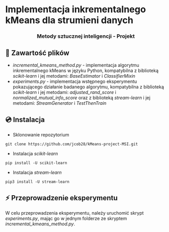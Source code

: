 # Implementacja inkrementalnego kMeans dla strumieni danych

<h3 align="center">
Metody sztucznej inteligencji - Projekt
</h3>

## 📁 Zawartość plików
- *incremental_kmeans_method.py* - implementacja algorytmu inkrementalnego kMeans w języku Python, kompatybilna z biblioteką *scikit-learn* i jej metodami: *BaseEstimator* i *ClassifierMixin*
- *experiments.py* - implementacja wstępnego eksperymentu pokazującego działanie badanego algorytmu, kompatybilna z biblioteką *scikit-learn* i jej metodami: *adjusted_rand_score* i *normalized_mutual_info_score* oraz z biblioteką *stream-learn* i jej metodami: *StreamGenerator* i *TestThenTrain*

## 💿 Instalacja
- Sklonowanie repozytorium
```shell
git clone https://github.com/jcob28/kMeans-project-MSI.git
```

- Instalacja *scikit-learn*
```shell
pip install -U scikit-learn
```

- Instalacja *stream-learn*
```shell
pip3 install -U stream-learn
```

## ⚡️ Przeprowadzenie eksperymentu 
W celu przeprowadzenia eksperymentu, należy uruchomić skrypt *experiments.py*, mając go w jednym folderze ze skryptem *incremental_kmeans_method.py*.


